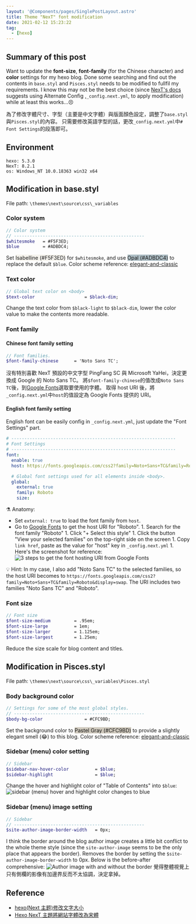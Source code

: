 ```yaml
---
layout: '@Components/pages/SinglePostLayout.astro'
title: Theme "NexT" font modification
date: 2021-02-12 15:23:22
tag:
  - [hexo]
---
```


## Summary of this post

Want to update the **font-size**, **font-family** (for the Chinese character) and **color** settings for my hexo blog. Done some searching and find out the contents in `base.styl` and `Pisces.styl` needs to be modified to fullfil my requirements.
I know this may not be the best choice (since [NexT's docs](https://theme-next.js.org/docs/getting-started/configuration.html) suggests using Alternate Config ,`_config.next.yml`, to apply modification) while at least this works...😣

為了修改字體尺寸、字型（主要是中文字體）與版面顏色設定，調整了`base.styl`與`Pisces.styl`的內容。
只需要修改英語字型的話，更改`_config.next.yml`中`# Font Settings`的段落即可。

## Environment

```
hexo: 5.3.0
NexT: 8.2.1
os: Windows_NT 10.0.18363 win32 x64
```

## Modification in base.styl

File path: `\themes\next\source\css\_variables`

### Color system

```scss
// Color system
// --------------------------------------------------
$whitesmoke   = #F5F3ED;
$blue         = #ADBDC4;
```

Set <span style="background-color:#F5F3ED">Isabelline (#F5F3ED)</span> for `$whitesmoke`, and use <span style="background-color:#ADBDC4">Opal (#ADBDC4)</span> to replace the default `$blue`.
Color scheme reference: [elegant-and-classic](https://www.schemecolor.com/elegant-and-classic.php)

### Text color

```scss
// Global text color on <body>
$text-color                   = $black-dim;
```

Change the text color from `$black-light` to `$black-dim`, lower the color value to make the contents more readable.

### Font family

#### Chinese font family setting

```scss
// Font families.
$font-family-chinese      = 'Noto Sans TC';
```

沒有特別喜歡 NexT 預設的中文字型 PingFang SC 與 Microsoft YaHei，決定更換成 Google 的 Noto Sans TC。
將`$font-family-chinese`的值改成`Noto Sans TC`後，到[Google Fonts](https://fonts.google.com/)選取要使用的字體。
取得 host URI 後，將`_config.next.yml`中`host`的值設定為 Google Fonts 提供的 URI。

#### English font family setting

English font can be easily config in `_config.next.yml`, just update the "Font Settings" part.

```yaml
# ---------------------------------------------------------------
# Font Settings
# ---------------------------------------------------------------
font:
  enable: true
  host: https://fonts.googleapis.com/css2?family=Noto+Sans+TC&family=Roboto&display=swap

  # Global font settings used for all elements inside <body>.
  global:
    external: true
    family: Roboto
    size:
```

⚗️ Anatomy:

- Set `external: true` to load the font family from `host`.
- Go to [Google Fonts](https://fonts.google.com/) to get the host URI for "Roboto". 1. Search for the font family "Roboto" 1. Click "+ Select this style" 1. Click the button "View your selected families" on the top-right side on the screen 1. Copy `link href`, paste as the value for "host" key in `_config.next.yml` 1. Here's the screenshot for reference:
  ![3 steps to get the font hosting URI from Google Fonts](steps-to-get-font-host-uri.png)

💡 Hint:
In my case, I also add "Noto Sans TC" to the selected families, so the host URI becomes to `https://fonts.googleapis.com/css2?family=Noto+Sans+TC&family=Roboto&display=swap`.
The URI includes two families "Noto Sans TC" and "Roboto".

### Font size

```scss
// Font size
$font-size-medium         = .95em;
$font-size-large          = 1em;
$font-size-larger         = 1.125em;
$font-size-largest        = 1.25em;
```

Reduce the size scale for blog content and titles.

## Modification in Pisces.styl

File path: `\themes\next\source\css\_variables\Pisces.styl`

### Body background color

```scss
// Settings for some of the most global styles.
// --------------------------------------------------
$body-bg-color                = #CFC9BD;
```

Set the background color to <span style="background-color:#CFC9BD">Pastel Gray (#CFC9BD)</span> to provide a slightly elegant smell (😂) to this blog.
Color scheme reference: [elegant-and-classic](https://www.schemecolor.com/elegant-and-classic.php)

### Sidebar (menu) color setting

```scss
// Sidebar
$sidebar-nav-hover-color          = $blue;
$sidebar-highlight                = $blue;
```

Change the hover and highlight color of "Table of Contents" into `$blue`:
![sidebar (menu) hover and highlight color changes to blue](sidebar-highlight-and-hover-color.png)

### Sidebar (menu) image setting

```scss
// Sidebar
// --------------------------------------------------
$site-author-image-border-width   = 0px;
```

I think the border around the blog author image creates a little bit conflict to the whole theme style (since the `site-author-image` seems to be the only place that appears the border). Removes the border by setting the `$site-author-image-border-width` to 0px.
Below is the before-after comprehensive:
![Author image with and without the border](author-image-border-adjust.png)
覺得整體視覺上只有側欄的影像有加邊界反而不太協調，決定拿掉。

## Reference

- [hexo(Next 主题)修改文字大小](https://blog.csdn.net/dpdpdppp/article/details/102387532)
- [Hexo NexT 主題將網站字體改為宋體](https://zenreal.github.io/posts/10345/)
